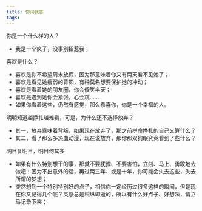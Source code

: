 ```yaml
---
title: 你问我答
tags:
---
```


你是一个什么样的人？
- 我是一个疯子，没事别招惹我；

喜欢是什么？
- 喜欢是你不希望周末放假，因为那意味着你又有两天看不见她了；
- 喜欢是看见她瘦弱的背影，有种莫名想要保护她的冲动；
- 喜欢是看着她的朋友圈，你会傻笑半天；
- 喜欢是遇到她你会紧张，心会跳......
- 如果你看着这些，仍然有感觉，那么恭喜你，你是一个幸福的人。

明明知道越挣扎越难看，可是，为什么还不选择放弃？
- 其一，放弃意味着背叛，如果现在放弃了，那之前拼命挣扎的自己又算什么？
- 其二，看了那么多热血动漫，现在说放弃，那你那双狗眼究竟看到了些什么？

明日复明日，明日何其多
- 如果有什么特别想干的事，那就不要犹豫、不要害怕，立刻、马上、勇敢地去做吧！因为不出意外的话，再过两三年、或是十年，你可能会失去这些，失去所谓的梦想；
- 突然想到一个特别特别好的点子，相信你一定经历过很多这样的瞬间，但是现在你又记得几个呢？灵感总是稍纵即逝的，所以有什么好点子、好想法，请立马记录下来；